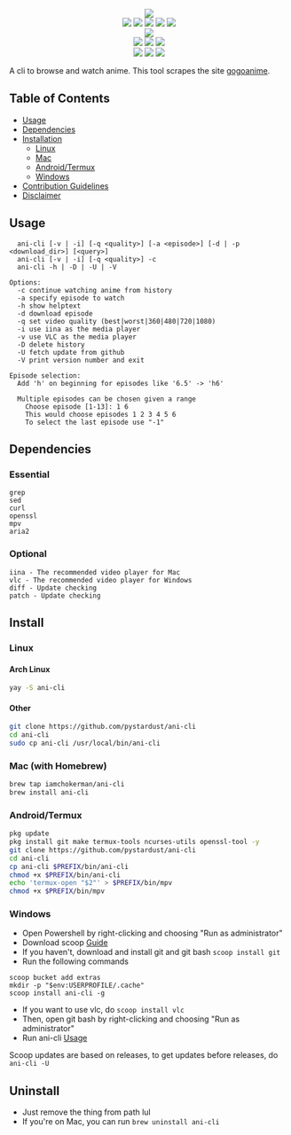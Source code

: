 <p align=center>
<img src="https://user-images.githubusercontent.com/82055622/152351606-308b770d-a47e-4b92-b161-e21b4eff49e6.png">
<br>
<a href="http://makeapullrequest.com"><img src="https://img.shields.io/badge/PRs-welcome-brightgreen.svg"></a>
<img src="https://img.shields.io/badge/os-linux-brightgreen">
<img src="https://img.shields.io/badge/os-mac-brightgreen"></a>
<img src="https://img.shields.io/badge/os-windows-brightgreen"></a>
<img src="https://img.shields.io/badge/os-android-brightgreen"></a>
<br>
<a href="https://discord.gg/aqu7GpqVmR"><img src="https://invidget.switchblade.xyz/aqu7GpqVmR"></a>
<br>
<a href="https://github.com/ura43"><img src="https://img.shields.io/badge/lead-ura43-lightblue"></a>
<a href="https://github.com/CoolnsX"><img src="https://img.shields.io/badge/maintainer-CoolnsX-blue"></a>
<a href="https://github.com/RaynardGerraldo"><img src="https://img.shields.io/badge/maintainer-RayGL-blue"></a>
<br>
<a href="https://github.com/71zenith"><img src="https://img.shields.io/badge/maintainer-71zenith-blue"></a>
<a href="https://github.com/iamchokerman"><img src="https://img.shields.io/badge/maintainer-iamchokerman-blue"></a>
<a href="https://github.com/Derisis13"><img src="https://img.shields.io/badge/maintainer-Derisis13-blue"></a>

</p>

A cli to browse and watch anime. This tool scrapes the site [gogoanime](https://gogoanime.pe).

## Table of Contents
- [Usage](#Usage)
- [Dependencies](#Dependencies)
- [Installation](#Installation)
  - [Linux](#Linux)
  - [Mac](#Mac)
  - [Android/Termux](#Android/Termux)
  - [Windows](#Windows)
- [Contribution Guidelines](./CONTRIBUTING.md)
- [Disclaimer](./disclaimer.md)

## Usage

  ```text
    ani-cli [-v | -i] [-q <quality>] [-a <episode>] [-d | -p <download_dir>] [<query>]
    ani-cli [-v | -i] [-q <quality>] -c
    ani-cli -h | -D | -U | -V

  Options:
    -c continue watching anime from history
    -a specify episode to watch
    -h show helptext
    -d download episode
    -q set video quality (best|worst|360|480|720|1080)
    -i use iina as the media player
    -v use VLC as the media player
    -D delete history
    -U fetch update from github
    -V print version number and exit

  Episode selection:
    Add 'h' on beginning for episodes like '6.5' -> 'h6'

    Multiple episodes can be chosen given a range
      Choose episode [1-13]: 1 6
      This would choose episodes 1 2 3 4 5 6
      To select the last episode use "-1"
  ```

## Dependencies

### Essential

```text
grep
sed
curl
openssl
mpv
aria2
```

### Optional

```text
iina - The recommended video player for Mac
vlc - The recommended video player for Windows
diff - Update checking
patch - Update checking
```

## Install

### Linux

#### Arch Linux

```sh
yay -S ani-cli
```

#### Other

```sh
git clone https://github.com/pystardust/ani-cli
cd ani-cli
sudo cp ani-cli /usr/local/bin/ani-cli
```

### Mac (with Homebrew)

```sh
brew tap iamchokerman/ani-cli
brew install ani-cli
```

### Android/Termux

```sh
pkg update
pkg install git make termux-tools ncurses-utils openssl-tool -y
git clone https://github.com/pystardust/ani-cli
cd ani-cli
cp ani-cli $PREFIX/bin/ani-cli
chmod +x $PREFIX/bin/ani-cli
echo 'termux-open "$2"' > $PREFIX/bin/mpv
chmod +x $PREFIX/bin/mpv
```

### Windows
* Open Powershell by right-clicking and choosing "Run as administrator"
* Download scoop [Guide](https://scoop.sh/)
* If you haven't, download and install git and git bash `scoop install git`
* Run the following commands

```
scoop bucket add extras
mkdir -p "$env:USERPROFILE/.cache"
scoop install ani-cli -g
```
* If you want to use vlc, do `scoop install vlc`
* Then, open git bash by right-clicking and choosing "Run as administrator"
* Run ani-cli [Usage](#usage)

Scoop updates are based on releases, to get updates before releases, do `ani-cli -U`

## Uninstall
* Just remove the thing from path lul
* If you're on Mac, you can run ```brew uninstall ani-cli```
